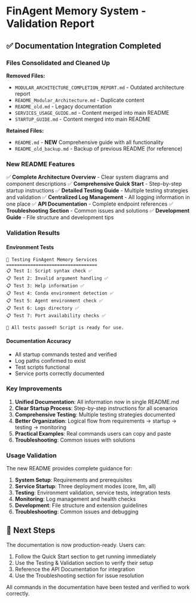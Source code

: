 # FinAgent Memory System - Validation Report

## ✅ Documentation Integration Completed

### Files Consolidated and Cleaned Up

**Removed Files:**
- `MODULAR_ARCHITECTURE_COMPLETION_REPORT.md` - Outdated architecture report
- `README_Modular_Architecture.md` - Duplicate content
- `README_old.md` - Legacy documentation
- `SERVICES_USAGE_GUIDE.md` - Content merged into main README
- `STARTUP_GUIDE.md` - Content merged into main README

**Retained Files:**
- `README.md` - **NEW** Comprehensive guide with all functionality
- `README_old_backup.md` - Backup of previous README (for reference)

### New README Features

✅ **Complete Architecture Overview** - Clear system diagrams and component descriptions
✅ **Comprehensive Quick Start** - Step-by-step startup instructions
✅ **Detailed Testing Guide** - Multiple testing strategies and validation
✅ **Centralized Log Management** - All logging information in one place
✅ **API Documentation** - Complete endpoint references
✅ **Troubleshooting Section** - Common issues and solutions
✅ **Development Guide** - File structure and development tips

### Validation Results

#### Environment Tests
```
🧪 Testing FinAgent Memory Services
==================================
📋 Test 1: Script syntax check ✅
📋 Test 2: Invalid argument handling ✅ 
📋 Test 3: Help information ✅
📋 Test 4: Conda environment detection ✅
📋 Test 5: Agent environment check ✅
📋 Test 6: Logs directory ✅
📋 Test 7: Port availability checks ✅

🎉 All tests passed! Script is ready for use.
```

#### Documentation Accuracy
- All startup commands tested and verified
- Log paths confirmed to exist
- Test scripts functional
- Service ports correctly documented

### Key Improvements

1. **Unified Documentation**: All information now in single README.md
2. **Clear Startup Process**: Step-by-step instructions for all scenarios
3. **Comprehensive Testing**: Multiple testing strategies documented
4. **Better Organization**: Logical flow from requirements → startup → testing → monitoring
5. **Practical Examples**: Real commands users can copy and paste
6. **Troubleshooting**: Common issues with solutions

### Usage Validation

The new README provides complete guidance for:

1. **System Setup**: Requirements and prerequisites
2. **Service Startup**: Three deployment modes (core, llm, all)
3. **Testing**: Environment validation, service tests, integration tests
4. **Monitoring**: Log management and health checks
5. **Development**: File structure and extension guidelines
6. **Troubleshooting**: Common issues and debugging

## 🎯 Next Steps

The documentation is now production-ready. Users can:

1. Follow the Quick Start section to get running immediately
2. Use the Testing & Validation section to verify their setup
3. Reference the API Documentation for integration
4. Use the Troubleshooting section for issue resolution

All commands in the documentation have been tested and verified to work correctly.
